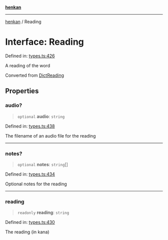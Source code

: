 [**henkan**](../README.md)

***

[henkan](../README.md) / Reading

# Interface: Reading

Defined in: [types.ts:426](https://github.com/Ronokof/Henkan/blob/0242f1c5122d344151cda089e111ebb217d29eb9/src/types.ts#L426)

A reading of the word

Converted from [DictReading](DictReading.md)

## Properties

### audio?

> `optional` **audio**: `string`

Defined in: [types.ts:438](https://github.com/Ronokof/Henkan/blob/0242f1c5122d344151cda089e111ebb217d29eb9/src/types.ts#L438)

The filename of an audio file for the reading

***

### notes?

> `optional` **notes**: `string`[]

Defined in: [types.ts:434](https://github.com/Ronokof/Henkan/blob/0242f1c5122d344151cda089e111ebb217d29eb9/src/types.ts#L434)

Optional notes for the reading

***

### reading

> `readonly` **reading**: `string`

Defined in: [types.ts:430](https://github.com/Ronokof/Henkan/blob/0242f1c5122d344151cda089e111ebb217d29eb9/src/types.ts#L430)

The reading (in kana)
